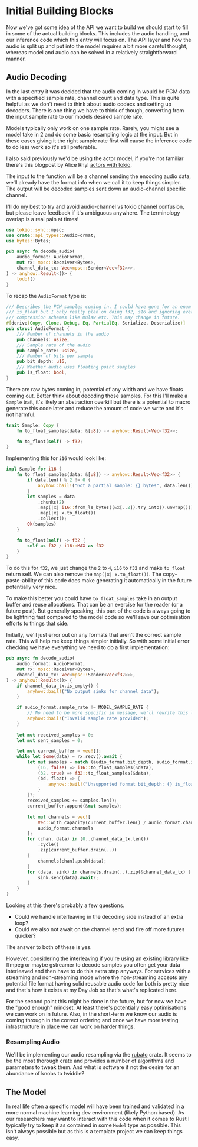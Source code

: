 # Initial Building Blocks

Now we've got some idea of the API we want to build we should start to fill in
some of the actual building blocks. This includes the audio handling, and our
inference code which this entry will focus on. The API layer and how the audio
is split up and put into the model requires a bit more careful thought, whereas
model and audio can be solved in a relatively straightforward manner.

## Audio Decoding 

In the last entry it was decided that the audio coming in would be PCM data
with a specified sample rate, channel count and data type. This is quite
helpful as we don't need to think about audio codecs and setting up decoders.
There is one thing we have to think of though, converting from the input sample
rate to our models desired sample rate. 

Models typically only work on one sample rate. Rarely, you might see a model
take in 2 and do some basic resampling logic at the input. But in these cases
giving it the right sample rate first will cause the inference code to do less 
work so it's still preferable.

I also said previously we'd be using the actor model, if you're not familiar
there's this blogpost by Alice Rhyl
[actors with tokio](https://ryhl.io/blog/actors-with-tokio/).

The input to the function will be a channel sending the encoding audio data,
we'll already have the format info when we call it to keep things simpler. The
output will be decoded samples sent down an audio-channel specific channel.

I'll do my best to try and avoid audio-channel vs tokio channel confusion,
but please leave feedback if it's ambiguous anywhere. The terminology overlap
is a real pain at times!

```rust
use tokio::sync::mpsc;
use crate::api_types::AudioFormat;
use bytes::Bytes;

pub async fn decode_audio(
    audio_format: AudioFormat,
    mut rx: mpsc::Receiver<Bytes>,
    channel_data_tx: Vec<mpsc::Sender<Vec<f32>>>,
) -> anyhow::Result<()> {
    todo!()
}
```

To recap the `AudioFormat` type is:

```rust
/// Describes the PCM samples coming in. I could have gone for an enum instead of bit_depth +
/// is_float but I only really plan on doing f32, s16 and ignoring everything else including
/// compression schemes like mulaw etc. This may change in future.
#[derive(Copy, Clone, Debug, Eq, PartialEq, Serialize, Deserialize)]
pub struct AudioFormat {
    /// Number of channels in the audio
    pub channels: usize,
    /// Sample rate of the audio
    pub sample_rate: usize,
    /// Number of bits per sample
    pub bit_depth: u16,
    /// Whether audio uses floating point samples
    pub is_float: bool,
}
```

There are raw bytes coming in, potential of any width and we have floats coming
out. Better think about decoding those samples. For this I'll make a `Sample`
trait, it's likely an abstraction overkill but there is a potential to macro
generate this code later and reduce the amount of code we write and it's not
harmful.

```rust
trait Sample: Copy {
    fn to_float_samples(data: &[u8]) -> anyhow::Result<Vec<f32>>;

    fn to_float(self) -> f32;
}
```

Implementing this for `i16` would look like:

```rust
impl Sample for i16 {
    fn to_float_samples(data: &[u8]) -> anyhow::Result<Vec<f32>> {
        if data.len() % 2 != 0 {
            anyhow::bail!("Got a partial sample: {} bytes", data.len());
        }
        let samples = data
            .chunks(2)
            .map(|x| i16::from_le_bytes((&x[..2]).try_into().unwrap()))
            .map(|x| x.to_float())
            .collect();
        Ok(samples)
    }

    fn to_float(self) -> f32 {
        self as f32 / i16::MAX as f32
    }
}
```

To do this for `f32`, we just change the `2` to `4`, `i16` to `f32` and make
`to_float` return self. We can also remove the `map(|x| x.to_float())`. The
copy-paste-ability of this code does make generating it automatically in the
future potentially very nice.

To make this better you could have `to_float_samples` take in an output
buffer and reuse allocations. That can be an exercise for the reader (or a
future post). But generally speaking, this part of the code is always going
to be lightning fast compared to the model code so we'll save our optimisation
efforts to things that side.

Initially, we'll just error out on any formats that aren't the correct sample
rate. This will help me keep things simpler initially. So with some initial
error checking we have everything we need to do a first implementation:

```rust
pub async fn decode_audio(
    audio_format: AudioFormat,
    mut rx: mpsc::Receiver<Bytes>,
    channel_data_tx: Vec<mpsc::Sender<Vec<f32>>>,
) -> anyhow::Result<()> {
    if channel_data_tx.is_empty() {
        anyhow::bail!("No output sinks for channel data");
    }

    if audio_format.sample_rate != MODEL_SAMPLE_RATE {
        // No need to be more specific in message, we'll rewrite this later
        anyhow::bail!("Invalid sample rate provided");
    }    
    
    let mut received_samples = 0;
    let mut sent_samples = 0;

    let mut current_buffer = vec![];
    while let Some(data) = rx.recv().await {
        let mut samples = match (audio_format.bit_depth, audio_format.is_float) {
            (16, false) => i16::to_float_samples(&data),
            (32, true) => f32::to_float_samples(&data),
            (bd, float) => {
                anyhow::bail!("Unsupported format bit_depth: {} is_float: {}", bd, float)
            }
        }?;
        received_samples += samples.len();
        current_buffer.append(&mut samples);
        
        let mut channels = vec![
            Vec::with_capacity(current_buffer.len() / audio_format.channels);
            audio_format.channels
        ];
        for (chan, data) in (0..channel_data_tx.len())
            .cycle()
            .zip(current_buffer.drain(..))
        {
            channels[chan].push(data);
        }
        for (data, sink) in channels.drain(..).zip(&channel_data_tx) {
            sink.send(data).await?;
        }
    }
}
```

Looking at this there's probably a few questions. 

* Could we handle interleaving in the decoding side instead of an extra loop?
* Could we also not await on the channel send and fire off more futures quicker?

The answer to both of these is yes. 

However, considering the interleaving if you're using an existing library
like ffmpeg or maybe gstreamer to decode samples you often get your data
interleaved and then have to do this extra step anyways. For services with a
streaming and non-streaming mode where the non-streaming accepts any potential
file format having solid reusable audio code for both is pretty nice and that's
how it exists at my Day Job so that's what's replicated here.

For the second point this might be done in the future, but for now we have the
"good enough" mindset. At least there's potentially easy optimisations we can
work on in future. Also, in the short-term we know our audio is coming through
in the correct ordering and once we have more testing infrastructure in place
we can work on harder things.

### Resampling Audio

We'll be implementing our audio resampling via the [rubato](https://crates.io/crates/rubato) 
crate. It seems to be the most thorough crate and provides a number of algorithms
and parameters to tweak them. And what is software if not the desire for an
abundance of knobs to twiddle?

## The Model

In real life often a specific model will have been trained and validated in a
more normal machine learning dev environment (likely Python based). As our
researchers may want to interact with this code when it comes to Rust I
typically try to keep it as contained in some `Model` type as possible. This
isn't always possible but as this is a template project we can keep things easy.
